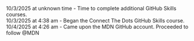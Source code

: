 10/3/2025 at unknown time - Time to complete additional GitHub Skills courses.  
10/3/2025 at 4:38 am - Began the Connect The Dots GitHub Skills course.  
10/4/2025 at 4:26 am - Came upon the MDN GitHub account.  Proceeded to follow @MDN 
